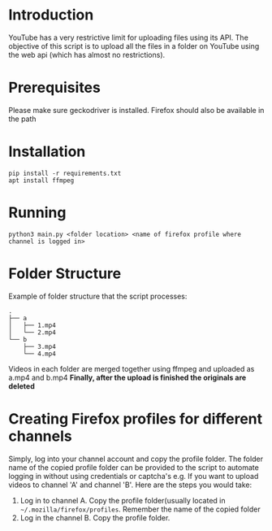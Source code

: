 # Introduction
YouTube has a very restrictive limit for uploading files using its API. 
The objective of this script is to upload all the files in a folder on YouTube using the web api
(which has almost no restrictions).

# Prerequisites
Please make sure geckodriver is installed. Firefox should also be available in the path

# Installation
```
pip install -r requirements.txt
apt install ffmpeg
```

# Running
```
python3 main.py <folder location> <name of firefox profile where channel is logged in>
```

# Folder Structure
Example of folder structure that the script processes:

```
.
├── a
│   ├── 1.mp4
│   └── 2.mp4
└── b
    ├── 3.mp4
    └── 4.mp4

```

Videos in each folder are merged together using ffmpeg and uploaded as a.mp4 and b.mp4
**Finally, after the upload is finished the originals are deleted**

# Creating Firefox profiles for different channels
Simply, log into your channel account and copy the profile folder. The folder name of the copied profile folder can be provided to the script to automate logging in without using credentials or captcha's
e.g. If you want to upload videos to channel 'A' and channel 'B'. Here are the steps you would take:
1. Log in to channel A. Copy the profile folder(usually located in `~/.mozilla/firefox/profiles`. Remember the name of the copied folder
2. Log in the channel B. Copy the profile folder.

